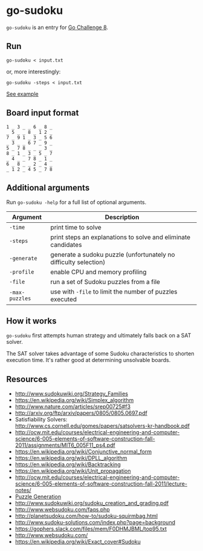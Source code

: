 # go-sudoku

`go-sudoku` is an entry for [Go Challenge 8](http://golang-challenge.com/go-challenge8/).

## Run

`go-sudoku < input.txt`

or, more interestingly:

`go-sudoku -steps < input.txt`

[See example](https://gist.githubusercontent.com/judwhite/792d3336dd4398c50186/raw/4a301869d7b6699e678931cef80f4e8c79137791/sudoku-steps.txt)

## Board input format

```
1 _ 3 _ _ 6 _ 8 _
_ 5 _ _ 8 _ 1 2 _
7 _ 9 1 _ 3 _ 5 6
_ 3 _ _ 6 7 _ 9 _
5 _ 7 8 _ _ _ 3 _
8 _ 1 _ 3 _ 5 _ 7
_ 4 _ _ 7 8 _ 1 _
6 _ 8 _ _ 2 _ 4 _
_ 1 2 _ 4 5 _ 7 8
```

## Additional arguments

Run `go-sudoku -help` for a full list of optional arguments.

| Argument                | Description
|-------------------------|-------------
| `-time`                 | print time to solve
| `-steps`                | print steps an explanations to solve and eliminate candidates
| `-generate`             | generate a sudoku puzzle (unfortunately no difficulty selection)
| `-profile`              | enable CPU and memory profiling
| `-file`                 | run a set of Sudoku puzzles from a file
| `-max-puzzles`          | use with `-file` to limit the number of puzzles executed

## How it works

`go-sudoku` first attempts human strategy and ultimately falls back on a SAT solver.

The SAT solver takes advantage of some Sudoku characteristics to shorten execution time. It's rather good at determining unsolvable boards.

## Resources

- http://www.sudokuwiki.org/Strategy_Families
- https://en.wikipedia.org/wiki/Simplex_algorithm
- http://www.nature.com/articles/srep00725#f3
- http://arxiv.org/ftp/arxiv/papers/0805/0805.0697.pdf
- Satisfiability Solvers: http://www.cs.cornell.edu/gomes/papers/satsolvers-kr-handbook.pdf
- http://ocw.mit.edu/courses/electrical-engineering-and-computer-science/6-005-elements-of-software-construction-fall-2011/assignments/MIT6_005F11_ps4.pdf
- https://en.wikipedia.org/wiki/Conjunctive_normal_form
- https://en.wikipedia.org/wiki/DPLL_algorithm
- https://en.wikipedia.org/wiki/Backtracking
- https://en.wikipedia.org/wiki/Unit_propagation
- http://ocw.mit.edu/courses/electrical-engineering-and-computer-science/6-005-elements-of-software-construction-fall-2011/lecture-notes/
- [Puzzle Generation](http://zhangroup.aporc.org/images/files/Paper_3485.pdf)
- http://www.sudokuwiki.org/sudoku_creation_and_grading.pdf
- http://www.websudoku.com/faqs.php
- http://planetsudoku.com/how-to/sudoku-squirmbag.html
- http://www.sudoku-solutions.com/index.php?page=background
- https://gophers.slack.com/files/mem/F0DHMJBML/top95.txt
- http://www.websudoku.com/
- https://en.wikipedia.org/wiki/Exact_cover#Sudoku
